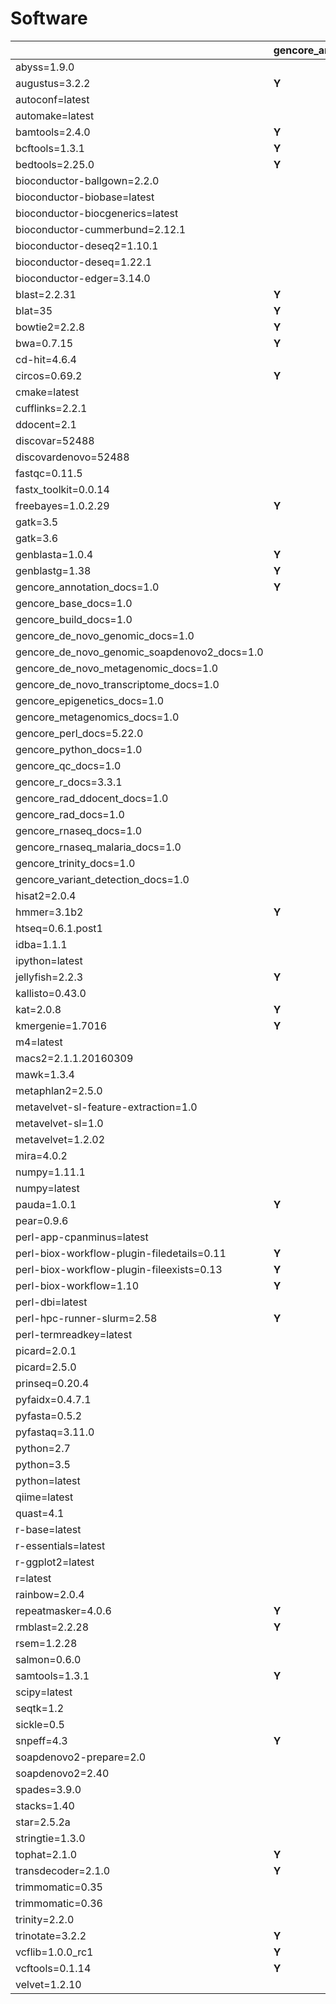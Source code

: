 # Software

| | gencore_annotation_1.0 | gencore_base_1.0 | gencore_build_1.0 | gencore_de_novo_genomic_1.0 | gencore_de_novo_genomic_soapdenovo2_1.0 | gencore_de_novo_metagenomic_1.0 | gencore_de_novo_transcriptome_1.0 | gencore_epigenetics_1.0 | gencore_metagenomics_1.0 | gencore_perl_5.22.0 | gencore_python_1.0 | gencore_qc_1.0 | gencore_r_3.3.1 | gencore_rad_1.0 | gencore_rad_ddocent_1.0 | gencore_rnaseq_1.0 | gencore_rnaseq_malaria_1.0 | gencore_trinity_1.0 | gencore_variant_detection_1.0 |
| --- | --- | --- | --- | --- | --- | --- | --- | --- | --- | --- | --- | --- | --- | --- | --- | --- | --- | --- | ---  |
| abyss=1.9.0 | | | | **Y** | | | | | | | | | | | | | | | |
| augustus=3.2.2 | **Y** | | | **Y** | | **Y** | **Y** | | **Y** | | | | | | | | | | |
| autoconf=latest | | | **Y** | | | | | | | | | | | | | | | | |
| automake=latest | | | **Y** | | | | | | | | | | | | | | | | |
| bamtools=2.4.0 | **Y** | | | **Y** | | **Y** | **Y** | **Y** | **Y** | | | | | **Y** | | **Y** | **Y** | | **Y** |
| bcftools=1.3.1 | **Y** | | | **Y** | | **Y** | **Y** | **Y** | **Y** | | | | | **Y** | | **Y** | **Y** | | **Y** |
| bedtools=2.25.0 | **Y** | | | **Y** | | **Y** | **Y** | **Y** | **Y** | | | | | **Y** | | **Y** | **Y** | | **Y** |
| bioconductor-ballgown=2.2.0 | | | | | | | | | | | | | | | | **Y** | | | |
| bioconductor-biobase=latest | | | | | | | | | | | | | **Y** | | | | | | **Y** |
| bioconductor-biocgenerics=latest | | **Y** | | | | | | | | | | | | | | | | | |
| bioconductor-cummerbund=2.12.1 | | | | | | | | | | | | | | | | **Y** | **Y** | | |
| bioconductor-deseq2=1.10.1 | | | | | | | **Y** | | | | | | | | | **Y** | **Y** | | |
| bioconductor-deseq=1.22.1 | | | | | | | **Y** | | | | | | | | | **Y** | **Y** | | |
| bioconductor-edger=3.14.0 | | | | | | | **Y** | | | | | | | | | **Y** | **Y** | | |
| blast=2.2.31 | **Y** | | | **Y** | | **Y** | **Y** | | **Y** | | | | | **Y** | | | | | **Y** |
| blat=35 | **Y** | | | **Y** | | **Y** | **Y** | | **Y** | | | | | **Y** | | **Y** | **Y** | | **Y** |
| bowtie2=2.2.8 | **Y** | | | **Y** | | **Y** | **Y** | **Y** | **Y** | | | | | **Y** | | **Y** | **Y** | | **Y** |
| bwa=0.7.15 | **Y** | | | **Y** | | **Y** | **Y** | **Y** | **Y** | | | | | | | | | | **Y** |
| cd-hit=4.6.4 | | | | | | | | | **Y** | | | | | **Y** | | | | | |
| circos=0.69.2 | **Y** | | | **Y** | | **Y** | **Y** | | | | | | | | | | | | **Y** |
| cmake=latest | | | **Y** | | | | | | | | | | | | | | | | |
| cufflinks=2.2.1 | | | | | | | **Y** | | | | | | | | | **Y** | **Y** | | **Y** |
| ddocent=2.1 | | | | | | | | | | | | | | | **Y** | | | | |
| discovar=52488 | | | | **Y** | | | | | | | | | | | | | | | **Y** |
| discovardenovo=52488 | | | | **Y** | | | | | | | | | | | | | | | **Y** |
| fastqc=0.11.5 | | | | | | | | | | | | **Y** | | | | **Y** | | | |
| fastx_toolkit=0.0.14 | | | | | | | | | | | | **Y** | | | | | | | |
| freebayes=1.0.2.29 | **Y** | | | **Y** | | | | | | | | | | **Y** | | | | | **Y** |
| gatk=3.5 | | | | | | | | | | | | | | | | | **Y** | | **Y** |
| gatk=3.6 | | | | **Y** | | | | | | | | | | | | **Y** | | | |
| genblasta=1.0.4 | **Y** | | | **Y** | | | | | | | | | | | | | | | |
| genblastg=1.38 | **Y** | | | **Y** | | | | | | | | | | | | | | | |
| gencore_annotation_docs=1.0 | **Y** | | | | | | | | | | | | | | | | | | |
| gencore_base_docs=1.0 | | **Y** | | | | | | | | | | | | | | | | | |
| gencore_build_docs=1.0 | | | **Y** | | | | | | | | | | | | | | | | |
| gencore_de_novo_genomic_docs=1.0 | | | | **Y** | | | | | | | | | | | | | | | |
| gencore_de_novo_genomic_soapdenovo2_docs=1.0 | | | | | **Y** | | | | | | | | | | | | | | |
| gencore_de_novo_metagenomic_docs=1.0 | | | | | | **Y** | | | | | | | | | | | | | |
| gencore_de_novo_transcriptome_docs=1.0 | | | | | | | **Y** | | | | | | | | | | | | |
| gencore_epigenetics_docs=1.0 | | | | | | | | **Y** | | | | | | | | | | | |
| gencore_metagenomics_docs=1.0 | | | | | | | | | **Y** | | | | | | | | | | |
| gencore_perl_docs=5.22.0 | | | | | | | | | | **Y** | | | | | | | | | |
| gencore_python_docs=1.0 | | | | | | | | | | | **Y** | | | | | | | | |
| gencore_qc_docs=1.0 | | | | | | | | | | | | **Y** | | | | | | | |
| gencore_r_docs=3.3.1 | | | | | | | | | | | | | **Y** | | | | | | |
| gencore_rad_ddocent_docs=1.0 | | | | | | | | | | | | | | | **Y** | | | | |
| gencore_rad_docs=1.0 | | | | | | | | | | | | | | **Y** | | | | | |
| gencore_rnaseq_docs=1.0 | | | | | | | | | | | | | | | | **Y** | | | |
| gencore_rnaseq_malaria_docs=1.0 | | | | | | | | | | | | | | | | | **Y** | | |
| gencore_trinity_docs=1.0 | | | | | | | | | | | | | | | | | | **Y** | |
| gencore_variant_detection_docs=1.0 | | | | | | | | | | | | | | | | | | | **Y** |
| hisat2=2.0.4 | | | | | | | | | | | | | | | | **Y** | | | |
| hmmer=3.1b2 | **Y** | | | **Y** | | **Y** | **Y** | | **Y** | | | | | | | | | | |
| htseq=0.6.1.post1 | | | | | | | **Y** | | | | | | | | | **Y** | **Y** | | |
| idba=1.1.1 | | | | **Y** | | | | | | | | | | | | | | | |
| ipython=latest | | | | | | | | | | | **Y** | | | | | | | | |
| jellyfish=2.2.3 | **Y** | | | **Y** | | | | | | | | | | | | | | | |
| kallisto=0.43.0 | | | | | | | | | | | | | | | | **Y** | **Y** | | |
| kat=2.0.8 | **Y** | | | | | | | | | | | | | | | | | | |
| kmergenie=1.7016 | **Y** | | | **Y** | | | | | | | | | | | | | | | |
| m4=latest | | | **Y** | | | | | | | | | | | | | | | | |
| macs2=2.1.1.20160309 | | | | | | | | **Y** | | | | | | | | | | | |
| mawk=1.3.4 | | | | | | **Y** | | | **Y** | | | | | | | | | | |
| metaphlan2=2.5.0 | | | | | | **Y** | | | | | | | | | | | | | |
| metavelvet-sl-feature-extraction=1.0 | | | | | | **Y** | | | | | | | | | | | | | |
| metavelvet-sl=1.0 | | | | | | **Y** | | | | | | | | | | | | | |
| metavelvet=1.2.02 | | | | | | **Y** | | | | | | | | | | | | | |
| mira=4.0.2 | | | | **Y** | | | | | | | | | | | | | | | |
| numpy=1.11.1 | | | | | | | | **Y** | | | | | | | | | | | |
| numpy=latest | | | | | | | | | | | **Y** | | | | | | | | |
| pauda=1.0.1 | **Y** | | | | | | | | | | | | | | | | | | |
| pear=0.9.6 | | | | **Y** | | **Y** | **Y** | | **Y** | | | | | | | | | | **Y** |
| perl-app-cpanminus=latest | | **Y** | **Y** | | | | | | | **Y** | | | | | | | | | |
| perl-biox-workflow-plugin-filedetails=0.11 | **Y** | **Y** | **Y** | **Y** | **Y** | **Y** | **Y** | **Y** | | | | **Y** | | **Y** | **Y** | **Y** | **Y** | **Y** | **Y** |
| perl-biox-workflow-plugin-fileexists=0.13 | **Y** | **Y** | **Y** | **Y** | **Y** | **Y** | **Y** | **Y** | **Y** | | | **Y** | | **Y** | **Y** | **Y** | **Y** | **Y** | **Y** |
| perl-biox-workflow=1.10 | **Y** | **Y** | **Y** | **Y** | **Y** | **Y** | **Y** | **Y** | **Y** | | | **Y** | | **Y** | **Y** | **Y** | **Y** | **Y** | **Y** |
| perl-dbi=latest | | | | | | | | | | **Y** | | | | | | | | | |
| perl-hpc-runner-slurm=2.58 | **Y** | **Y** | **Y** | **Y** | **Y** | **Y** | **Y** | **Y** | **Y** | | | **Y** | | **Y** | **Y** | **Y** | **Y** | **Y** | **Y** |
| perl-termreadkey=latest | | | | | | | | | | **Y** | | | | | | | | | |
| picard=2.0.1 | | | | | | | | | | | | | | | | | **Y** | | |
| picard=2.5.0 | | | | **Y** | | **Y** | **Y** | | | | | | | | | **Y** | | | **Y** |
| prinseq=0.20.4 | | | | **Y** | | **Y** | **Y** | | | | | | | | | **Y** | **Y** | | **Y** |
| pyfaidx=0.4.7.1 | | | | | | | | | | | | **Y** | | | | | | | |
| pyfasta=0.5.2 | | | | | | | | | | | | **Y** | | | | | | | |
| pyfastaq=3.11.0 | | | | | | | | | | | | **Y** | | | | | | | |
| python=2.7 | | | | | | | | **Y** | | | | | | | | | | | |
| python=3.5 | | | | | | | | | | | | **Y** | | | | | | | |
| python=latest | | | | | | | | | | | **Y** | | | | | | | | |
| qiime=latest | | | | | | | | | **Y** | | | | | | | | | | |
| quast=4.1 | | | | **Y** | | | **Y** | | | | | | | | | | | | |
| r-base=latest | | **Y** | | | | | | | | | | | **Y** | | | | | | **Y** |
| r-essentials=latest | | **Y** | | | | | | | | | | | **Y** | | | | | | **Y** |
| r-ggplot2=latest | | **Y** | | | | | | | | | | | | | | | | | |
| r=latest | | | | | | | | | | | | | **Y** | | | | | | **Y** |
| rainbow=2.0.4 | | | | | | | | | | | | | | **Y** | | | | | |
| repeatmasker=4.0.6 | **Y** | | | | | | | | | | | | | | | | | | |
| rmblast=2.2.28 | **Y** | | | | | | | | | | | | | | | | | | |
| rsem=1.2.28 | | | | | | | **Y** | | | | | | | | | | | | |
| salmon=0.6.0 | | | | | | | **Y** | | | | | | | | | | | | |
| samtools=1.3.1 | **Y** | | | **Y** | | **Y** | **Y** | **Y** | **Y** | | | | | **Y** | | **Y** | **Y** | | **Y** |
| scipy=latest | | | | | | | | | | | **Y** | | | | | | | | |
| seqtk=1.2 | | | | **Y** | | **Y** | **Y** | | **Y** | | | | | **Y** | | **Y** | **Y** | | **Y** |
| sickle=0.5 | | | | **Y** | | | **Y** | | | | | | | | | | | | |
| snpeff=4.3 | **Y** | | | | | | | | | | | | | | | | | | **Y** |
| soapdenovo2-prepare=2.0 | | | | | **Y** | | | | | | | | | | | | | | |
| soapdenovo2=2.40 | | | | | **Y** | | | | | | | | | | | | | | |
| spades=3.9.0 | | | | **Y** | | | | | | | | | | | | | | | |
| stacks=1.40 | | | | | | | | | | | | | | **Y** | | | | | |
| star=2.5.2a | | | | | | | **Y** | | | | | | | | | **Y** | **Y** | | **Y** |
| stringtie=1.3.0 | | | | | | | | | | | | | | | | **Y** | | | |
| tophat=2.1.0 | **Y** | | | | | | **Y** | | | | | | | | | **Y** | **Y** | | **Y** |
| transdecoder=2.1.0 | **Y** | | | | | | | | | | | | | | | | | **Y** | |
| trimmomatic=0.35 | | | | | | | | | | | | | | | | | **Y** | | |
| trimmomatic=0.36 | | | | **Y** | | **Y** | **Y** | | | | | **Y** | | | | **Y** | | | |
| trinity=2.2.0 | | | | | | | | | | | | | | | | | | **Y** | |
| trinotate=3.2.2 | **Y** | | | | | | | | | | | | | | | | | **Y** | |
| vcflib=1.0.0_rc1 | **Y** | | | **Y** | | **Y** | **Y** | **Y** | **Y** | | | | | **Y** | | **Y** | **Y** | | **Y** |
| vcftools=0.1.14 | **Y** | | | **Y** | | **Y** | **Y** | **Y** | **Y** | | | | | **Y** | | **Y** | **Y** | | **Y** |
| velvet=1.2.10 | | | | **Y** | | | | | | | | | | | | | | | |


